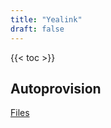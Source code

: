 ```yaml
---
title: "Yealink"
draft: false
---
```


{{< toc >}}

## Autoprovision

[Files](https://github.com/pgalonza/Notes-files/blob/main/yealink/autoprovisioning/)
